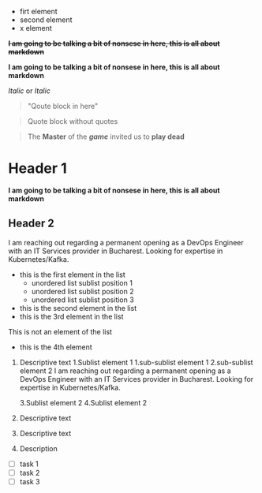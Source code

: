 - firt element
- second element
- x element




~~**I am going to be talking a bit of nonsese in here, this is all about markdown**~~

__I am going to be talking a bit of nonsese in here, this is all about markdown__

*Italic* or _Italic_

> "Qoute block in here"

> Quote block without quotes

> The **Master** of the **_game_** invited us to __play dead__
> 

# Header 1

**I am going to be talking a bit of nonsese in here, this is all about markdown**


## Header 2
I am reaching out regarding a permanent opening as a DevOps Engineer with an IT Services provider in Bucharest. Looking for expertise in Kubernetes/Kafka.


- this is the first element in the list
   - unordered list sublist position 1
   - unordered list sublist position 2
   - unordered list sublist position 3
- this is the second element in the list
- this is the 3rd element in the list
 
This is not an element of the list
+ this is the 4th element

1. Descriptive text
   1.Sublist element 1
      1.sub-sublist element 1
      2.sub-sublist element 2
I am reaching out regarding a permanent opening as a DevOps Engineer with an IT Services provider in Bucharest. Looking for expertise in Kubernetes/Kafka.

   3.Sublist element 2
   4.Sublist element 2
3. Descriptive text
4. Descriptive text
7890. Description 


* [ ] task 1
* [ ] task 2
* [ ] task 3
